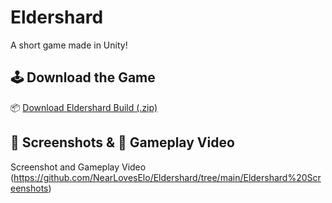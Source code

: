 # Eldershard

A short game made in Unity!

## 🕹️ Download the Game

📦 [Download Eldershard Build (.zip)](https://drive.google.com/file/d/1k7xGRP8uqXcXtXOVYHQ4wjTbCpAyEMQX/view?usp=sharing)

## 📸 Screenshots & 🎥 Gameplay Video

Screenshot and Gameplay Video (https://github.com/NearLovesElo/Eldershard/tree/main/Eldershard%20Screenshots)


